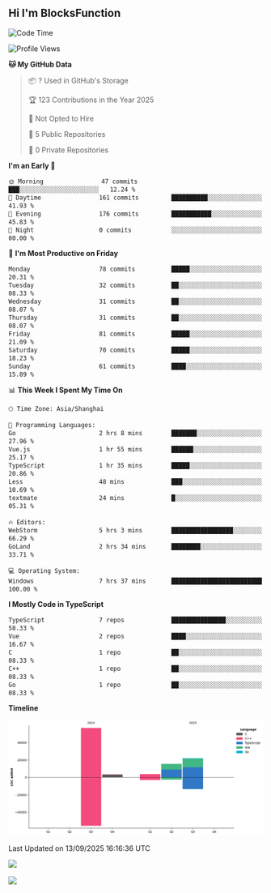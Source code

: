 ## Hi I'm BlocksFunction

 <!--START_SECTION:waka-->
![Code Time](http://img.shields.io/badge/Code%20Time-31%20hrs%2014%20mins-blue)

![Profile Views](http://img.shields.io/badge/Profile%20Views-15-blue)

**🐱 My GitHub Data** 

> 📦 ? Used in GitHub's Storage 
 > 
> 🏆 123 Contributions in the Year 2025
 > 
> 🚫 Not Opted to Hire
 > 
> 📜 5 Public Repositories 
 > 
> 🔑 0 Private Repositories 
 > 
**I'm an Early 🐤** 

```text
🌞 Morning                47 commits          ███░░░░░░░░░░░░░░░░░░░░░░   12.24 % 
🌆 Daytime                161 commits         ██████████░░░░░░░░░░░░░░░   41.93 % 
🌃 Evening                176 commits         ███████████░░░░░░░░░░░░░░   45.83 % 
🌙 Night                  0 commits           ░░░░░░░░░░░░░░░░░░░░░░░░░   00.00 % 
```
📅 **I'm Most Productive on Friday** 

```text
Monday                   78 commits          █████░░░░░░░░░░░░░░░░░░░░   20.31 % 
Tuesday                  32 commits          ██░░░░░░░░░░░░░░░░░░░░░░░   08.33 % 
Wednesday                31 commits          ██░░░░░░░░░░░░░░░░░░░░░░░   08.07 % 
Thursday                 31 commits          ██░░░░░░░░░░░░░░░░░░░░░░░   08.07 % 
Friday                   81 commits          █████░░░░░░░░░░░░░░░░░░░░   21.09 % 
Saturday                 70 commits          █████░░░░░░░░░░░░░░░░░░░░   18.23 % 
Sunday                   61 commits          ████░░░░░░░░░░░░░░░░░░░░░   15.89 % 
```


📊 **This Week I Spent My Time On** 

```text
🕑︎ Time Zone: Asia/Shanghai

💬 Programming Languages: 
Go                       2 hrs 8 mins        ███████░░░░░░░░░░░░░░░░░░   27.96 % 
Vue.js                   1 hr 55 mins        ██████░░░░░░░░░░░░░░░░░░░   25.17 % 
TypeScript               1 hr 35 mins        █████░░░░░░░░░░░░░░░░░░░░   20.86 % 
Less                     48 mins             ███░░░░░░░░░░░░░░░░░░░░░░   10.69 % 
textmate                 24 mins             █░░░░░░░░░░░░░░░░░░░░░░░░   05.31 % 

🔥 Editors: 
WebStorm                 5 hrs 3 mins        █████████████████░░░░░░░░   66.29 % 
GoLand                   2 hrs 34 mins       ████████░░░░░░░░░░░░░░░░░   33.71 % 

💻 Operating System: 
Windows                  7 hrs 37 mins       █████████████████████████   100.00 % 
```

**I Mostly Code in TypeScript** 

```text
TypeScript               7 repos             ███████████████░░░░░░░░░░   58.33 % 
Vue                      2 repos             ████░░░░░░░░░░░░░░░░░░░░░   16.67 % 
C                        1 repo              ██░░░░░░░░░░░░░░░░░░░░░░░   08.33 % 
C++                      1 repo              ██░░░░░░░░░░░░░░░░░░░░░░░   08.33 % 
Go                       1 repo              ██░░░░░░░░░░░░░░░░░░░░░░░   08.33 % 
```



**Timeline**

![Lines of Code chart](https://raw.githubusercontent.com/BlocksFunction/BlocksFunction/main/assets/bar_graph.png)


 Last Updated on 13/09/2025 16:16:36 UTC
<!--END_SECTION:waka-->

![](https://github-readme-stats.vercel.app/api?username=BlocksFunction&show_icons=true&include_all_commits=true&include_orgs=true&count_private=true)

![](https://github-readme-stats.vercel.app/api/top-langs/?username=BlocksFunction&layout=compact)
